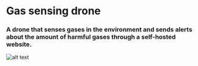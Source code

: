# Gas sensing drone
### A drone that senses gases in the environment and sends alerts about the amount of harmful gases through a self-hosted website.
![alt text](http://url/to/img.png)
